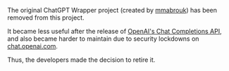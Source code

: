 The original ChatGPT Wrapper project (created by [mmabrouk](https://github.com/mmabrouk)) has been removed from this project.

It became less useful after the release of [OpenAI's Chat Completions API](https://platform.openai.com/docs/guides/gpt/chat-completions-api), and also became harder to maintain due to security lockdowns on [chat.openai.com](https://chat.openai.com).

Thus, the developers made the decision to retire it.
